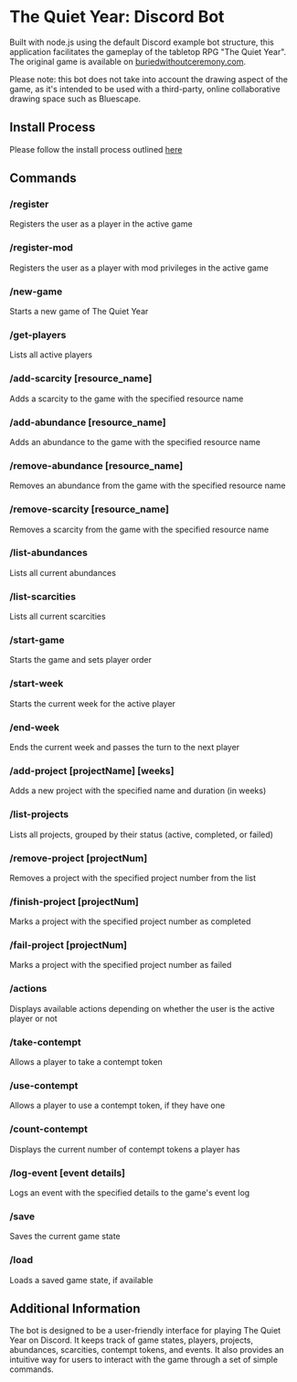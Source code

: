 # The Quiet Year: Discord Bot
Built with node.js using the default Discord example bot structure, this application facilitates the gameplay of the tabletop RPG "The Quiet Year". The original game is available on [buriedwithoutceremony.com](https://buriedwithoutceremony.com/the-quiet-year). 

Please note: this bot does not take into account the drawing aspect of the game, as it's intended to be used with a third-party, online collaborative drawing space such as Bluescape.

## Install Process
Please follow the install process outlined [here](https://github.com/discord/discord-example-app)

## Commands
### /register
Registers the user as a player in the active game

### /register-mod
Registers the user as a player with mod privileges in the active game

### /new-game
Starts a new game of The Quiet Year

### /get-players
Lists all active players

### /add-scarcity [resource_name]
Adds a scarcity to the game with the specified resource name

### /add-abundance [resource_name]
Adds an abundance to the game with the specified resource name

### /remove-abundance [resource_name]
Removes an abundance from the game with the specified resource name

### /remove-scarcity [resource_name]
Removes a scarcity from the game with the specified resource name

### /list-abundances
Lists all current abundances

### /list-scarcities
Lists all current scarcities

### /start-game
Starts the game and sets player order

### /start-week
Starts the current week for the active player

### /end-week
Ends the current week and passes the turn to the next player

### /add-project [projectName] [weeks]
Adds a new project with the specified name and duration (in weeks)

### /list-projects
Lists all projects, grouped by their status (active, completed, or failed)

### /remove-project [projectNum]
Removes a project with the specified project number from the list

### /finish-project [projectNum]
Marks a project with the specified project number as completed

### /fail-project [projectNum]
Marks a project with the specified project number as failed

### /actions
Displays available actions depending on whether the user is the active player or not

### /take-contempt
Allows a player to take a contempt token

### /use-contempt
Allows a player to use a contempt token, if they have one

### /count-contempt
Displays the current number of contempt tokens a player has

### /log-event [event details]
Logs an event with the specified details to the game's event log

### /save
Saves the current game state

### /load
Loads a saved game state, if available

## Additional Information
The bot is designed to be a user-friendly interface for playing The Quiet Year on Discord. It keeps track of game states, players, projects, abundances, scarcities, contempt tokens, and events. It also provides an intuitive way for users to interact with the game through a set of simple commands.
